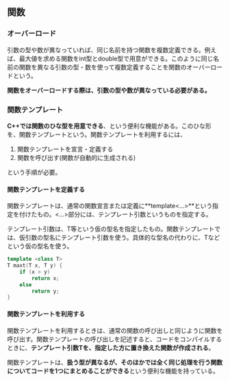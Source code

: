 ## 関数
### オーバーロード
引数の型や数が異なっていれば、同じ名前を持つ関数を複数定義できる。例えば、最大値を求める関数をint型とdouble型で用意ができる。このように同じ名前の関数を異なる引数の型・数を使って複数定義することを関数のオーバーロードという。

**関数をオーバーロードする際は、引数の型や数が異なっている必要がある。**

### 関数テンプレート
**C++では関数のひな型を用意できる**、という便利な機能がある。このひな形を、関数テンプレートという。関数テンプレートを利用するには、
1. 関数テンプレートを宣言・定義する
2. 関数を呼び出す(関数が自動的に生成される)

という手順が必要。

#### 関数テンプレートを定義する
  
関数テンプレートは、通常の関数宣言または定義に**template<...>**という指定を付けたもの。<...>部分には、テンプレート引数というものを指定する。

テンプレート引数は、T等という仮の型名を指定したもの。関数テンプレートでは、仮引数の型名にテンプレート引数を使う。具体的な型名の代わりに、Tなどという仮の型名を使う。
```C++
template <class T>
T maxt(T x, T y) {
    if (x > y)
        return x;
    else
        return y;
}
```

#### 関数テンプレートを利用する
関数テンプレートを利用するときは、通常の関数の呼び出しと同じように関数を呼び出す。関数テンプレートの呼び出しを記述すると、コードをコンパイルするときに、**テンプレート引数Tを、指定した方に置き換えた関数が作成される**。

関数テンプレートは、**扱う型が異なるが、そのほかでは全く同じ処理を行う関数についてコードを1つにまとめることができる**という便利な機能を持っている。
